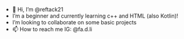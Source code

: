 - 👋 Hi, I’m @reftack21
- I’m a beginner and currently learning c++ and HTML (also Kotlin)!
- I’m looking to collaborate on some basic projects
- 📫 How to reach me
    IG: @fa.d.li

